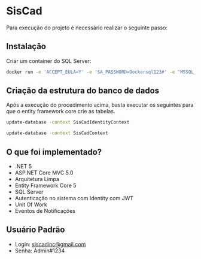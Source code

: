 # SisCad 

Para execução do projeto é necessário realizar o seguinte passo:

## Instalação

Criar um container do SQL Server:

```bash
docker run -e 'ACCEPT_EULA=Y' -e 'SA_PASSWORD=Dockersql123#' -e 'MSSQL_PID=Express' -p 1433:1433 -d mcr.microsoft.com/mssql/server:2017-latest-ubuntu
```

## Criação da estrutura do banco de dados

Após a execução do procedimento acima, basta executar os seguintes para que o entity framework core crie as tabelas. 

```bash
update-database -context SisCadIdentityContext
```

```bash
update-database -context SisCadContext
```

## O que foi implementado?

- .NET 5
- ASP.NET Core MVC 5.0
- Arquitetura Limpa
- Entity Framework Core 5
- SQL Server
- Autenticação no sistema com Identity com JWT
- Unit Of Work
- Eventos de Notificações

## Usuário Padrão
- Login: siscadinc@gmail.com
- Senha: Admin#1234
